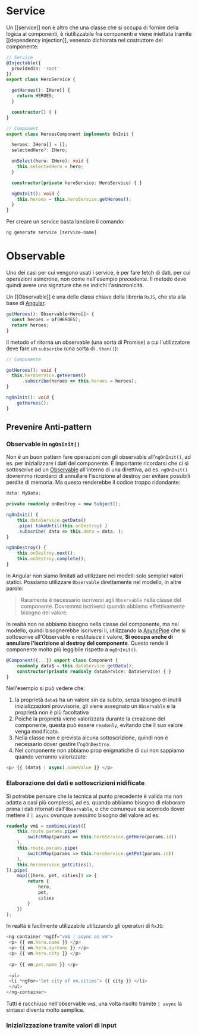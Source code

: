 # Service

Un [[service]] non è altro che una classe che si occupa di fornire della logica ai componenti, è riutilizzabile fra componenti e viene iniettata tramite [[dependency injection]], venendo dichiarata nel costruttore del componente:

```ts
// Service
@Injectable({
  providedIn: 'root'
})
export class HeroService {

  getHeroes(): IHero[] {
    return HEROES;
  }

  constructor() { }
}

// Component
export class HeroesComponent implements OnInit {

  heroes: IHero[] = [];
  selectedHero?: IHero;

  onSelect(hero: IHero): void {
    this.selectedHero = hero;
  }

  constructor(private heroService: HeroService) { }

  ngOnInit(): void {
    this.heroes = this.heroService.getHeroes();
  }
}
```

Per creare un service basta lanciare il comando:

```terminal
ng generate service [service-name]
```

# Observable

Uno dei casi per cui vengono usati i service, è per fare fetch di dati, per cui operazioni asincrone, non come nell'esempio precedente. Il metodo deve quindi avere una signature che ne indichi l'asincronicità.

Un [[Observable]] è una delle classi chiave della libreria `RxJS`, che sta alla base di [Angular](Angular).

```ts
getHeroes(): Observable<Hero[]> {
  const heroes = of(HEROES);
  return heroes;
}
```

Il metodo `of` ritorna un observable (una sorta di Promise) a cui l'utilizzatore deve fare un `subscribe` (una sorta di `.then()`):

```ts
// Componente

getHeroes(): void {
  this.heroService.getHeroes()
      .subscribe(heroes => this.heroes = heroes);
}

ngOnInit(): void {
    getHeroes();
}
```

## Prevenire Anti-pattern

### Observable in `ngOnInit()`

Non è un buon pattern fare operazioni con gli observable all'`ngOnInit()`, ad es. per inizializzare i dati del componente. È importante ricordarsi che ci si sottoscrive ad un [Observable](Observable) all'interno di una direttiva, ad es. `ngOnInit()` dovremmo ricordarci di annullare l'iscrizione al destroy per evitare possibili perdite di memoria. Ma questo renderebbe il codice troppo ridondante:

```ts
data: MyData; 

private readonly onDestroy = new Subject(); 

ngOnInit() { 
	this.dataService.getData()
	.pipe( takeUntil(this.onDestroy) )
	.subscribe( data => this.data = data, ); 
} 

ngOnDestroy() { 
	this.onDestroy.next(); 
	this.onDestroy.complete(); 
}
```

In Angular non siamo limitati ad utilizzare nei modelli solo semplici valori statici. Possiamo utilizzare `Observable` direttamente nel modello, in altre parole:

>Raramente è necessario iscriversi agli `Observable` nella classe del componente. Dovremmo iscriverci quando abbiamo effettivamente bisogno del valore.

In realtà non ne abbiamo bisogno nella classe del componente, ma nel modello, quindi bisognerebbe iscriversi li, utilizzando la [AsyncPipe](AsyncPipe) che si sottoscrive all'Observable e restituisce il valore, **Si occupa anche di annullare l'iscrizione al destroy del componente**.
Questo rende il componente molto più leggibile rispetto a `ngOnInit()`.

```ts
@Component({...}) export class Component { 
	readonly data$ = this.dataService.getData(); 
	constructor(private readonly dataService: DataService) { } 
}
```

Nell'esempio si può vedere che:

1. la proprietà `data$` ha un valore sin da subito, senza bisogno di inutili inizializzazioni provvisorie, gli viene assegnato un `Observable` e la proprietà non è più facoltativa
2. Poiché la proprietà viene valorizzata durante la creazione del componente, questa può essere `readonly`, evitando che il suo valore venga modificato.
3. Nella classe non è prevista alcuna sottoscrizione, quindi non è necessario dover gestire l'`ngOnDestroy`.
4. Nel componente non abbiamo prop enigmatiche di cui non sappiamo quando verranno valorizzate:

```ts
<p> {{ (data$ | async).someValue }} </p>
```

### Elaborazione dei dati e sottoscrizioni nidificate

Si potrebbe pensare che la tecnica al punto precedente è valida ma non adatta a casi più complessi, ad es. quando abbiamo bisogno di elaborare prima i dati ritornati dall'`Observable`, o che comunque sia scomodo dover mettere il `| async` ovunque avessimo bisogno del valore ad es:

```ts
readonly vm$ = combineLatest([
	this.route.params.pipe(
		switchMap(params => this.heroService.getHero(params.id))
	),
	this.route.params.pipe(
		switchMap(params => this.heroService.getPet(params.id))
	),
	this.heroService.getCities(),
]).pipe(
	map(([hero, pet, cities]) => {
		return {
			hero,
			pet,
			cities
		}
	})
);
```

In realtà è facilmente utilizzabile utilizzando gli operatori di `RxJS`:

```ts
<ng-container *ngIf="vm$ | async as vm">
 <p> {{ vm.hero.name }} </p>
 <p> {{ vm.hero.surname }} </p>
 <p> {{ vm.hero.city }} </p>
 
 <p> {{ vm.pet.name }} </p>
 
 <ul>
 <li *ngFor="let city of vm.cities"> {{ city }} </li>
 </ul>
</ng-container>
```

Tutti è racchiuso nell'observable `vm$`, una volta risolto tramite `| async` la sintassi diventa molto semplice.

### Inizializzazione tramite valori di input

